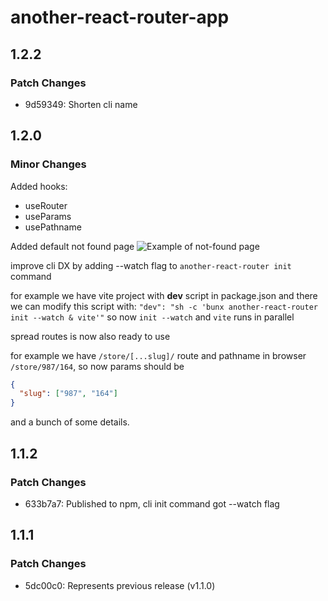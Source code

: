 # another-react-router-app

## 1.2.2

### Patch Changes

- 9d59349: Shorten cli name

## 1.2.0

### Minor Changes

Added hooks:

- useRouter
- useParams
- usePathname

Added default not found page
![Example of not-found page](image.png)

improve cli DX
by adding --watch flag to `another-react-router init` command

for example we have vite project with **dev** script in package.json
and there we can modify this script with:
`"dev": "sh -c 'bunx another-react-router init --watch & vite'"`
so now `init --watch` and `vite` runs in parallel

spread routes is now also ready to use

for example we have `/store/[...slug]/` route
and pathname in browser `/store/987/164`, so now params should be

```json
{
  "slug": ["987", "164"]
}
```

and a bunch of some details.

## 1.1.2

### Patch Changes

- 633b7a7: Published to npm, cli init command got --watch flag

## 1.1.1

### Patch Changes

- 5dc00c0: Represents previous release (v1.1.0)
